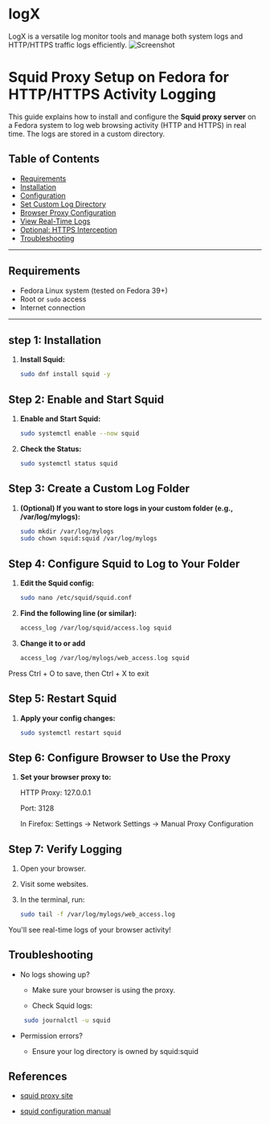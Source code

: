 # logX
LogX is a versatile log monitor tools and manage both system logs and HTTP/HTTPS traffic logs efficiently.
![Screenshot](/home/leo/Pictures/Screenshots/logs.png)

# Squid Proxy Setup on Fedora for HTTP/HTTPS Activity Logging

This guide explains how to install and configure the **Squid proxy server** on a Fedora system to log web browsing activity (HTTP and HTTPS) in real time. The logs are stored in a custom directory.

## Table of Contents

- [Requirements](#requirements)
- [Installation](#installation)
- [Configuration](#configuration)
- [Set Custom Log Directory](#set-custom-log-directory)
- [Browser Proxy Configuration](#browser-proxy-configuration)
- [View Real-Time Logs](#view-real-time-logs)
- [Optional: HTTPS Interception](#optional-https-interception)
- [Troubleshooting](#troubleshooting)

---

## Requirements

- Fedora Linux system (tested on Fedora 39+)
- Root or `sudo` access
- Internet connection

---

## step 1: Installation

1. **Install Squid:**

   ```bash
   sudo dnf install squid -y

## Step 2: Enable and Start Squid


1. **Enable and Start Squid:** 

    ```bash
    sudo systemctl enable --now squid

2. **Check the Status:** 

    ```bash
    sudo systemctl status squid

## Step 3: Create a Custom Log Folder

1. **(Optional) If you want to store logs in your custom folder (e.g., /var/log/mylogs):**

    ```bash
    sudo mkdir /var/log/mylogs
    sudo chown squid:squid /var/log/mylogs

## Step 4: Configure Squid to Log to Your Folder

1. **Edit the Squid config:**

    ```bash 
    sudo nano /etc/squid/squid.conf

2. **Find the following line (or similar):**

    ```bash
    access_log /var/log/squid/access.log squid

3. **Change it to or add**

    ```bash
    access_log /var/log/mylogs/web_access.log squid

Press Ctrl + O to save, then Ctrl + X to exit
    
##  Step 5: Restart Squid
1. **Apply your config changes:**

    ```bash
    sudo systemctl restart squid


## Step 6: Configure Browser to Use the Proxy
1. **Set your browser proxy to:**

    HTTP Proxy: 127.0.0.1

    Port: 3128

    In Firefox: Settings → Network Settings → Manual Proxy Configuration

## Step 7: Verify Logging
1. Open your browser.
2. Visit some websites.
3. In the terminal, run:

    ```bash 
    sudo tail -f /var/log/mylogs/web_access.log

You'll see real-time logs of your browser activity!

## Troubleshooting
- No logs showing up?

    - Make sure your browser is using the proxy.

    - Check Squid logs:

    ```bash
     sudo journalctl -u squid

- Permission errors?

    - Ensure your log directory is owned by squid:squid

## References
 - [squid proxy site](http://www.squid-cache.org/)

 - [squid configuration manual ](http://www.squid-cache.org/Doc/config/)



    

 

